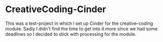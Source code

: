 # CreativeCoding-Cinder
This was a test-project in which I set up Cinder for the creative-coding module. Sadly I didn't find the time to get into it more since we had some deadlines so I decided to stick with processing for the module.
